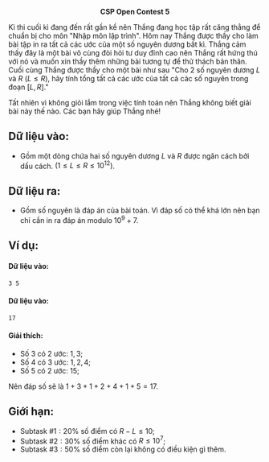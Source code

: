 **<center>CSP Open Contest 5</center>**

Kì thi cuối kì đang đến rất gần kề nên Thắng đang học tập rất căng thẳng để chuẩn bị cho môn "Nhập môn lập trình". Hôm nay Thắng được thầy cho làm bài tập in ra tất cả các ước của một số nguyên dương bất kì. Thắng cảm thấy đây là một bài vô cùng đòi hỏi tư duy đỉnh cao nên Thắng rất
hứng thú với nó và muốn xin thầy thêm những bài tương tự để thử thách bản thân. Cuối cùng Thắng được thầy cho một bài như sau "Cho $2$ số nguyên dương $L$ và $R\ (L ≤ R)$, hãy tính tổng tất cả các ước của tất cả các số nguyên trong đoạn $[L, R]$."

Tất nhiên vì không giỏi lắm trong việc tính toán nên Thắng không biết giải bài này thế nào. Các bạn hãy giúp Thắng nhé!

## Dữ liệu vào:
- Gồm một dòng chứa hai số nguyên dương $L$ và $R$ được ngăn cách bởi dấu cách. $(1 ≤ L ≤ R ≤ 10^{12})$.

## Dữ liệu ra:
- Gồm số nguyên là đáp án của bài toán. Vì đáp số có thể khá lớn nên bạn chỉ cần in ra đáp án modulo $10^9 + 7$.

## Ví dụ:
#### Dữ liệu vào:
```
3 5
```

#### Dữ liệu vào:
```
17
```

#### Giải thích:
- Số $3$ có $2$ ước: $1, 3$;
- Số $4$ có $3$ ước: $1, 2, 4$;
- Số $5$ có $2$ ước: $1 5$;

Nên đáp số sẽ là $1 + 3 + 1 + 2 + 4 + 1 + 5 = 17$.

## Giới hạn:
- Subtask $\#1: 20\%$ số điểm có $R − L ≤ 10$;
- Subtask $\#2: 30\%$ số điểm khác có $R ≤ 10^7$;
- Subtask $\#3: 50\%$ số điểm còn lại không có điều kiện gì thêm.